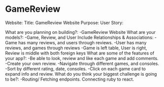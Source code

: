 # GameReview

Website:
Title: GameReview Website
Purpose:
User Story:

What are you planning on building?:
    -GameReview Website
What are your models?:
    -Game, Review, and User
Include Relationships & Associations:
    -Game has many reviews, and users through reviews.
    -User has many reviews, and games through reviews
    -Game is left table, User is right, Review is middle with both foreign keys
What are some of the features of your app?:
    -Be able to look, review and like each game and add comments.
    -Create your own review.
    -Navigate through different games, and consoles.
    -Sort by different rating, date, consoles.
    -Click on each game card to expand info and review.
What do you think your biggest challenge is going to be?:
    -Routing/ Fetching endpoints. Connecting ruby to react.
